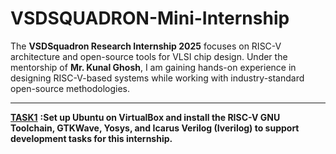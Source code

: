 # VSDSQUADRON-Mini-Internship  

The **VSDSquadron Research Internship 2025** focuses on RISC-V architecture and open-source tools for VLSI chip design. Under the mentorship of **Mr. Kunal Ghosh**, I am gaining hands-on experience in designing RISC-V-based systems while working with industry-standard open-source methodologies.    

-----------------------------------------------------------------------------------------------------------------------------------------------------------------------------------------------------------------------------------------   

<a href="https://github.com/KavetiVishnu/VSDSQUADRON-Mini-Internship/blob/c9d621f728c08940e62d41694175d179cc4fcc1d/TASK1.md">**TASK1**</a> **:Set up Ubuntu on VirtualBox and install the RISC-V GNU Toolchain, GTKWave, Yosys, and Icarus Verilog (Iverilog) to support development tasks for this internship.**
